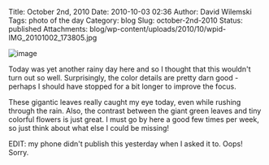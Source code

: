 Title: October 2nd, 2010 
Date: 2010-10-03 02:36
Author: David Wilemski
Tags: photo of the day
Category: blog
Slug: october-2nd-2010
Status: published
Attachments: blog/wp-content/uploads/2010/10/wpid-IMG_20101002_173805.jpg

![image](http://oromis.davidwilemski.com/blog/wp-content/uploads/2010/10/wpid-IMG_20101002_173805.jpg)

Today was yet another rainy day here and so I thought that this
wouldn\'t turn out so well. Surprisingly, the color details are pretty
darn good - perhaps I should have stopped for a bit longer to improve
the focus.

These gigantic leaves really caught my eye today, even while rushing
through the rain. Also, the contrast between the giant green leaves and
tiny colorful flowers is just great. I must go by here a good few times
per week, so just think about what else I could be missing!

EDIT: my phone didn\'t publish this yesterday when I asked it to. Oops!
Sorry.
